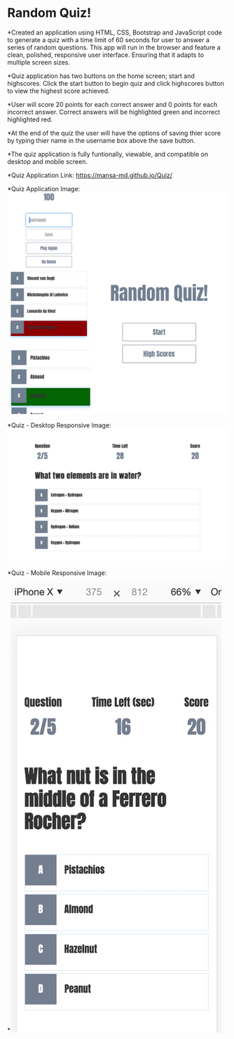 # Random Quiz!

*Created an application using HTML, CSS, Bootstrap and JavaScript code to generate a quiz with a time limit of 60 seconds for user to answer a series of random questions. This app will run in the browser and feature a clean, polished, responsive user interface. Ensuring that it adapts to multiple screen sizes.

*Quiz application has two buttons on the home screen; start and highscores. Click the start button to begin quiz and click highscores button to view the highest score achieved.

*User will score 20 points for each correct answer and 0 points for each incorrect answer. Correct answers will be highlighted green and incorrect highlighted red.

*At the end of the quiz the user will have the options of saving thier score by typing thier name in the username box above the save button.

*The quiz application is fully funtionally, viewable, and compatible on desktop and mobile screen.

*Quiz Application Link: https://mansa-md.github.io/Quiz/

*Quiz Application Image: ![](assets/cc.jpg)

*Quiz - Desktop Responsive Image: ![](assets/D_RP.jpg)

*Quiz - Mobile Responsive Image:

*![](assets/M_RP.jpg)






